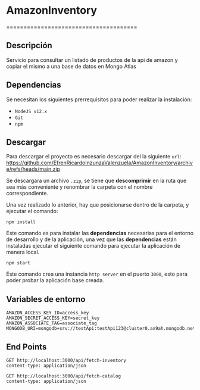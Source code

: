 # AmazonInventory

======================================

## Descripción

Servicio para consultar un listado de productos de la api de amazon y copiar el mismo a una base de datos en Mongo Atlas

## Dependencias

Se necesitan los siguientes prerrequisitos para poder realizar la instalación:

- `NodeJS v12.x`
- `Git`
- `npm`

## Descargar 

Para descargar el proyecto es necesario descargar del la siguiente `url`: https://github.com/EfrenRicardoInzunzaValenzuela/AmazonInventory/archive/refs/heads/main.zip

Se descargara un archivo `.zip`, se tiene que **descomprimir** en la ruta que sea más conveniente y renombrar la carpeta con el nombre correspondiente.

Una vez realizado lo anterior, hay que posicionarse dentro de la carpeta, y ejecutar el comando:

```npm
npm install
```

Este comando es para instalar las **dependencias** necesarias para el entorno de desarrollo y de la aplicación, una vez que las **dependencias** están instaladas ejecutar el siguiente comando para ejecutar la aplicación de manera local.

```npm
npm start
```

Este comando crea una instancia `http server` en el puerto `3000`, esto para poder probar la aplicación base creada.


## Variables de entorno

```env
AMAZON_ACCESS_KEY_ID=access_key
AMAZON_SECRET_ACCESS_KEY=secret_key
AMAZON_ASSOCIATE_TAG=associate_tag
MONGODB_URI=mongodb+srv://testApi:testApi123@cluster0.ax9ah.mongodb.net/amazonInventory
```
## End Points 

```http
GET http://localhost:3000/api/fetch-inventory
content-type: application/json
```

```http
GET http://localhost:3000/api/fetch-catalog
content-type: application/json
```
